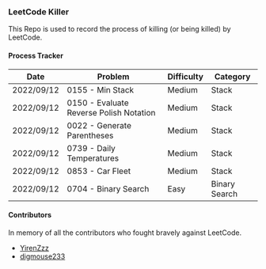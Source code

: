 ### LeetCode Killer

This Repo is used to record the process of killing (or being killed) by LeetCode. 

#### Process Tracker

| Date       | Problem                                 | Difficulty | Category      |
| ---------- | --------------------------------------- | ---------- | ------------- |
| 2022/09/12 | 0155 - Min Stack                        | Medium     | Stack         |
| 2022/09/12 | 0150 - Evaluate Reverse Polish Notation | Medium     | Stack         |
| 2022/09/12 | 0022 - Generate Parentheses             | Medium     | Stack         |
| 2022/09/12 | 0739 - Daily Temperatures               | Medium     | Stack         |
| 2022/09/12 | 0853 - Car Fleet                        | Medium     | Stack         |
| 2022/09/12 | 0704 - Binary Search                    | Easy       | Binary Search |

#### Contributors

In memory of all the contributors who fought bravely against LeetCode. 

- [YirenZzz](https://github.com/YirenZzz)
- [digmouse233](https://github.com/digmouse233)

